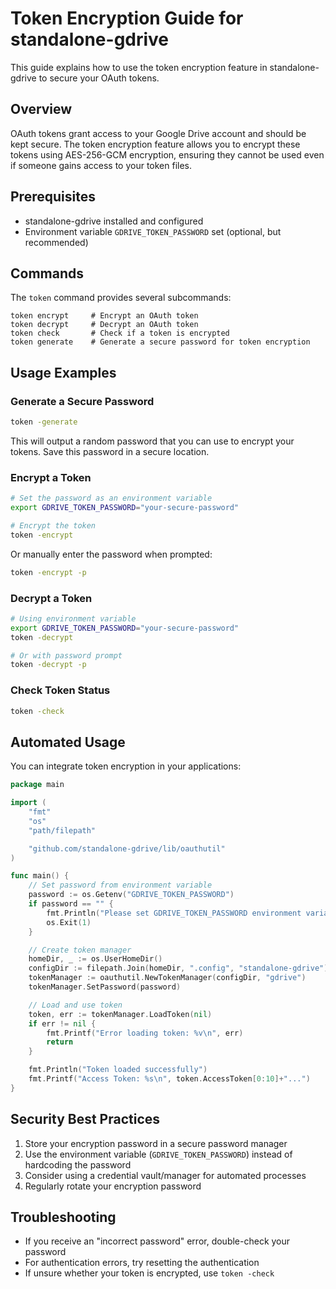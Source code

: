 # Token Encryption Guide for standalone-gdrive

This guide explains how to use the token encryption feature in standalone-gdrive to secure your OAuth tokens.

## Overview

OAuth tokens grant access to your Google Drive account and should be kept secure. The token encryption feature allows you to encrypt these tokens using AES-256-GCM encryption, ensuring they cannot be used even if someone gains access to your token files.

## Prerequisites

- standalone-gdrive installed and configured
- Environment variable `GDRIVE_TOKEN_PASSWORD` set (optional, but recommended)

## Commands

The `token` command provides several subcommands:

```
token encrypt     # Encrypt an OAuth token
token decrypt     # Decrypt an OAuth token
token check       # Check if a token is encrypted
token generate    # Generate a secure password for token encryption
```

## Usage Examples

### Generate a Secure Password

```bash
token -generate
```

This will output a random password that you can use to encrypt your tokens. Save this password in a secure location.

### Encrypt a Token

```bash
# Set the password as an environment variable
export GDRIVE_TOKEN_PASSWORD="your-secure-password"

# Encrypt the token
token -encrypt
```

Or manually enter the password when prompted:

```bash
token -encrypt -p
```

### Decrypt a Token

```bash
# Using environment variable
export GDRIVE_TOKEN_PASSWORD="your-secure-password"
token -decrypt

# Or with password prompt
token -decrypt -p
```

### Check Token Status

```bash
token -check
```

## Automated Usage

You can integrate token encryption in your applications:

```go
package main

import (
	"fmt"
	"os"
	"path/filepath"

	"github.com/standalone-gdrive/lib/oauthutil"
)

func main() {
	// Set password from environment variable
	password := os.Getenv("GDRIVE_TOKEN_PASSWORD")
	if password == "" {
		fmt.Println("Please set GDRIVE_TOKEN_PASSWORD environment variable")
		os.Exit(1)
	}

	// Create token manager
	homeDir, _ := os.UserHomeDir()
	configDir := filepath.Join(homeDir, ".config", "standalone-gdrive")
	tokenManager := oauthutil.NewTokenManager(configDir, "gdrive")
	tokenManager.SetPassword(password)

	// Load and use token
	token, err := tokenManager.LoadToken(nil)
	if err != nil {
		fmt.Printf("Error loading token: %v\n", err)
		return
	}

	fmt.Println("Token loaded successfully")
	fmt.Printf("Access Token: %s\n", token.AccessToken[0:10]+"...")
}
```

## Security Best Practices

1. Store your encryption password in a secure password manager
2. Use the environment variable (`GDRIVE_TOKEN_PASSWORD`) instead of hardcoding the password
3. Consider using a credential vault/manager for automated processes
4. Regularly rotate your encryption password

## Troubleshooting

- If you receive an "incorrect password" error, double-check your password
- For authentication errors, try resetting the authentication
- If unsure whether your token is encrypted, use `token -check`
